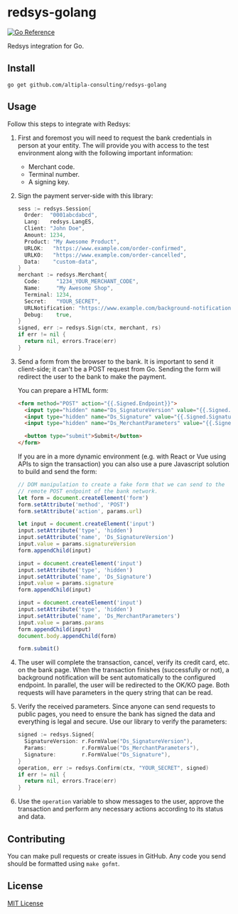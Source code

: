 # redsys-golang

[![Go Reference](https://pkg.go.dev/badge/github.com/altipla-consulting/redsys-golang.svg)](https://pkg.go.dev/github.com/altipla-consulting/redsys-golang)

Redsys integration for Go.


## Install

```shell
go get github.com/altipla-consulting/redsys-golang
```

## Usage

Follow this steps to integrate with Redsys:

1. First and foremost you will need to request the bank credentials in person at your entity. The will provide you with access to the test environment along with the following important information:

    - Merchant code.
    - Terminal number.
    - A signing key.

2. Sign the payment server-side with this library:

    ```go
    sess := redsys.Session{
      Order:  "0001abcdabcd",
      Lang:   redsys.LangES,
      Client: "John Doe",
      Amount: 1234,
      Product: "My Awesome Product",
      URLOK:   "https://www.example.com/order-confirmed",
      URLKO:   "https://www.example.com/order-cancelled",
      Data:    "custom-data",
    }
    merchant := redsys.Merchant{
      Code:     "1234_YOUR_MERCHANT_CODE",
      Name:     "My Awesome Shop",
      Terminal: 1234,
      Secret:   "YOUR_SECRET",
      URLNotification: "https://www.example.com/background-notification",
      Debug:    true,
    }
    signed, err := redsys.Sign(ctx, merchant, rs)
    if err != nil {
      return nil, errors.Trace(err)
    }
    ```

3. Send a form from the browser to the bank. It is important to send it client-side; it can't be a POST request from Go. Sending the form will redirect the user to the bank to make the payment.

    You can prepare a HTML form:

    ```html
    <form method="POST" action="{{.Signed.Endpoint}}">
      <input type="hidden" name="Ds_SignatureVersion" value="{{.Signed.SignatureVersion}}">
      <input type="hidden" name="Ds_Signature" value="{{.Signed.Signature}}">
      <input type="hidden" name="Ds_MerchantParameters" value="{{.Signed.Params}}">

      <button type="submit">Submit</button>
    </form>
    ```

    If you are in a more dynamic environment (e.g. with React or Vue using APIs to sign the transaction) you can also use a pure Javascript solution to build and send the form:

    ```js
    // DOM manipulation to create a fake form that we can send to the
    // remote POST endpoint of the bank network.
    let form = document.createElement('form')
    form.setAttribute('method', 'POST')
    form.setAttribute('action', params.url)

    let input = document.createElement('input')
    input.setAttribute('type', 'hidden')
    input.setAttribute('name', 'Ds_SignatureVersion')
    input.value = params.signatureVersion
    form.appendChild(input)

    input = document.createElement('input')
    input.setAttribute('type', 'hidden')
    input.setAttribute('name', 'Ds_Signature')
    input.value = params.signature
    form.appendChild(input)

    input = document.createElement('input')
    input.setAttribute('type', 'hidden')
    input.setAttribute('name', 'Ds_MerchantParameters')
    input.value = params.params
    form.appendChild(input)
    document.body.appendChild(form)

    form.submit()
    ```

4. The user will complete the transaction, cancel, verify its credit card, etc. on the bank page. When the transaction finishes (successfully or not), a background notification will be sent automatically to the configured endpoint. In parallel, the user will be redirected to the OK/KO page. Both requests will have parameters in the query string that can be read.

5. Verify the received parameters. Since anyone can send requests to public pages, you need to ensure the bank has signed the data and everything is legal and secure. Use our library to verify the parameters:

    ```go
    signed := redsys.Signed{
      SignatureVersion: r.FormValue("Ds_SignatureVersion"),
      Params:           r.FormValue("Ds_MerchantParameters"),
      Signature:        r.FormValue("Ds_Signature"),
    }
    operation, err := redsys.Confirm(ctx, "YOUR_SECRET", signed)
    if err != nil {
      return nil, errors.Trace(err)
    }    
    ```

6. Use the `operation` variable to show messages to the user, approve the transaction and perform any necessary actions according to its status and data.


## Contributing

You can make pull requests or create issues in GitHub. Any code you send should be formatted using `make gofmt`.


## License

[MIT License](LICENSE)

